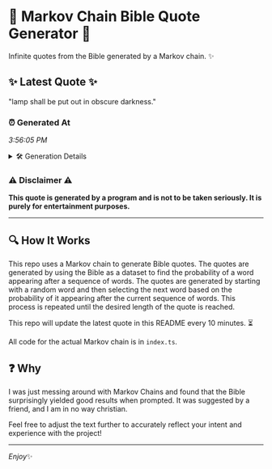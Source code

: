 # 📖 Markov Chain Bible Quote Generator 📖

Infinite quotes from the Bible generated by a Markov chain. ✨

## ✨ Latest Quote ✨
"lamp shall be put out in obscure darkness."

### ⏰ Generated At
*3:56:05 PM*

<details>
    <summary>🛠️ Generation Details</summary>
    <p>
        <strong>🌱 Seed:</strong> lamp<br>
        <strong>🔄 Iterations:</strong> 7<br>
        <strong>📜 Context History:</strong><br>[ lamp ]: shall<br>[ lamp, shall ]: be<br>[ lamp, shall, be ]: put<br>[ lamp, shall, be, put ]: out<br>[ lamp, shall, be, put, out ]: in<br>[ lamp, shall, be, put, out, in ]: obscure<br>[ shall, be, put, out, in, obscure ]: darkness.<br>
    </p>
</details>

### ⚠️ Disclaimer ⚠️
**This quote is generated by a program and is not to be taken seriously. It is purely for entertainment purposes.**

---

## 🔍 How It Works

This repo uses a Markov chain to generate Bible quotes. The quotes are generated by using the Bible as a dataset to find the probability of a word appearing after a sequence of words. The quotes are generated by starting with a random word and then selecting the next word based on the probability of it appearing after the current sequence of words. This process is repeated until the desired length of the quote is reached.

This repo will update the latest quote in this README every 10 minutes. ⏳

All code for the actual Markov chain is in `index.ts`.

## ❓ Why

I was just messing around with Markov Chains and found that the Bible surprisingly yielded good results when prompted. 
It was suggested by a friend, and I am in no way christian.

Feel free to adjust the text further to accurately reflect your intent and experience with the project!

---

*Enjoy*✨
